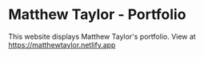 # Matthew Taylor - Portfolio
This website displays Matthew Taylor's portfolio.
View at https://matthewtaylor.netlify.app